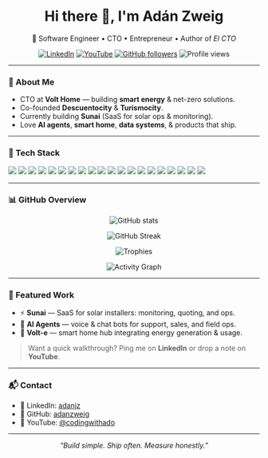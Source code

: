 <!-- Profile README for github.com/adanzweig -->
<!-- Feel free to tweak themes, hide fields, or reorder sections -->

<h1 align="center">Hi there 👋, I'm Adán Zweig</h1>
<p align="center">
  🚀 Software Engineer • CTO • Entrepreneur • Author of <i>El CTO</i>
</p>

<p align="center">
  <a href="https://linkedin.com/in/adanjz"><img alt="LinkedIn" src="https://img.shields.io/badge/LinkedIn-adanjz-blue?logo=linkedin"></a>
  <a href="https://youtube.com/@codingwithado"><img alt="YouTube" src="https://img.shields.io/badge/YouTube-@codingwithado-red?logo=youtube"></a>
  <a href="https://github.com/adanzweig"><img alt="GitHub followers" src="https://img.shields.io/github/followers/adanzweig?label=Follow&style=social"></a>
  <img alt="Profile views" src="https://komarev.com/ghpvc/?username=adanzweig&label=Visitors&color=0e75b6&style=flat">
</p>

---

### 🌟 About Me
- CTO at **Volt Home** — building **smart energy** & net-zero solutions.  
- Co-founded **Descuentocity** & **Turismocity**.  
- Currently building **Sunai** (SaaS for solar ops & monitoring).  
- Love **AI agents**, **smart home**, **data systems**, & products that ship.

---

### 🧰 Tech Stack
<p>
  <!-- Languages -->
  <img src="https://img.shields.io/badge/JavaScript-000?logo=javascript" />
  <img src="https://img.shields.io/badge/Node.js-000?logo=node.js" />
  <img src="https://img.shields.io/badge/React-000?logo=react" />
  <img src="https://img.shields.io/badge/React%20Native-000?logo=react" />
  <img src="https://img.shields.io/badge/Python-000?logo=python" />
  <img src="https://img.shields.io/badge/PHP-000?logo=php" />
  <img src="https://img.shields.io/badge/C%23-000?logo=c-sharp" />
  <!-- Data -->
  <img src="https://img.shields.io/badge/PostgreSQL-000?logo=postgresql" />
  <img src="https://img.shields.io/badge/BigQuery-000?logo=googlecloud" />
  <img src="https://img.shields.io/badge/Snowflake-000?logo=snowflake" />
  <!-- Cloud / DevOps -->
  <img src="https://img.shields.io/badge/AWS-000?logo=amazon-aws" />
  <img src="https://img.shields.io/badge/GCP-000?logo=google-cloud" />
  <img src="https://img.shields.io/badge/Docker-000?logo=docker" />
  <img src="https://img.shields.io/badge/Jenkins-000?logo=jenkins" />
  <img src="https://img.shields.io/badge/Nginx-000?logo=nginx" />
  <!-- AI -->
  <img src="https://img.shields.io/badge/OpenAI-000?logo=openai" />
  <img src="https://img.shields.io/badge/Google%20Gemini-000?logo=google" />
  <img src="https://img.shields.io/badge/Anthropic-000" />
  <img src="https://img.shields.io/badge/Hugging%20Face-000?logo=huggingface" />
  <img src="https://img.shields.io/badge/Pinecone-000" />
</p>

---

### 📊 GitHub Overview

<!-- Stats (dark/light aware) -->
<p align="center">
  <picture>
    <source 
      srcset="https://github-readme-stats.vercel.app/api?username=adanzweig&show_icons=true&hide_title=true&rank_icon=github&theme=radical&hide=issues"
      media="(prefers-color-scheme: dark)" />
    <source 
      srcset="https://github-readme-stats.vercel.app/api?username=adanzweig&show_icons=true&hide_title=true&rank_icon=github&hide=issues"
      media="(prefers-color-scheme: light), (prefers-color-scheme: no-preference)" />
    <img alt="GitHub stats" src="https://github-readme-stats.vercel.app/api?username=adanzweig&show_icons=true&hide_title=true&rank_icon=github&hide=issues" />
  </picture>
</p>


<!-- Streak -->
<p align="center">
  <img alt="GitHub Streak" src="https://streak-stats.demolab.com?user=adanzweig&hide_longest_streak=true&theme=dark&card_width=540" />
</p>

<!-- Trophies -->
<p align="center">
  <img alt="Trophies" src="https://github-profile-trophy.vercel.app/?username=adanzweig&theme=onedark&no-frame=true&no-bg=true&margin-w=10&row=1&column=7" />
</p>

<!-- Activity Graph -->
<p align="center">
  <img alt="Activity Graph" src="https://github-readme-activity-graph.vercel.app/graph?username=adanzweig&radius=8&height=280&area=true&hide_border=true&bg_color=0d1117&color=58a6ff&line=58a6ff&point=1f6feb" />
</p>

---

### 🧪 Featured Work
- ⚡ **Sunai** — SaaS for solar installers: monitoring, quoting, and ops.  
- 🤖 **AI Agents** — voice & chat bots for support, sales, and field ops.  
- 🏡 **Volt-e** — smart home hub integrating energy generation & usage.

> Want a quick walkthrough? Ping me on **LinkedIn** or drop a note on **YouTube**.

---

### 📬 Contact
- 💼 LinkedIn: <a href="https://linkedin.com/in/adanjz">adanjz</a>  
- 🐙 GitHub: <a href="https://github.com/adanzweig">adanzweig</a>  
- 🎥 YouTube: <a href="https://youtube.com/@codingwithado">@codingwithado</a>  

---

<p align="center">
  <i>“Build simple. Ship often. Measure honestly.”</i>
</p>
